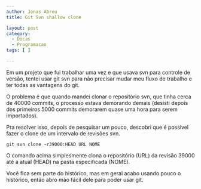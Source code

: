```yaml
---
author: Jonas Abreu
title: Git Svn shallow clone

layout: post
category:
  - Dicas
  - Programacao
tags: [ ]

---
```

Em um projeto que fui trabalhar uma vez e que usava svn para controle de versão, tentei usar git svn para não precisar mudar meu fluxo de trabalho e ter todas as vantagens do git.

O problema é que quando mandei clonar o repositório svn, que tinha cerca de 40000 commits, o processo estava demorando demais (desisti depois dos primeiros 5000 commits demorarem quase uma hora para serem importados).

Pra resolver isso, depois de pesquisar um pouco, descobri que é possível fazer o clone de um intervalo de revisões svn.

    git svn clone -r39000:HEAD URL NOME

O comando acima simplesmente clona o repositório (URL) da revisão 39000 até a atual (HEAD) na pasta especificada (NOME).

Você fica sem parte do histórico, mas em geral acabo usando pouco o histórico, então abro mão fácil dele para poder usar git. 



















